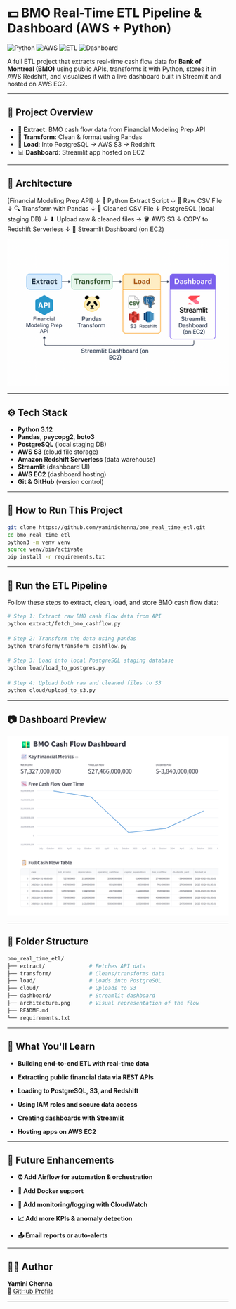# 💵 BMO Real-Time ETL Pipeline & Dashboard (AWS + Python)
![Python](https://img.shields.io/badge/Python-3.12-blue)
![AWS](https://img.shields.io/badge/Hosted%20on-AWS-FF9900)
![ETL](https://img.shields.io/badge/ETL%20Pipeline-Redshift%20%7C%20S3%20%7C%20Postgres-green)
![Dashboard](https://img.shields.io/badge/Dashboard-Streamlit-blueviolet)

A full ETL project that extracts real-time cash flow data for **Bank of Montreal (BMO)** using public APIs, transforms it with Python, stores it in AWS Redshift, and visualizes it with a live dashboard built in Streamlit and hosted on AWS EC2.

---


## 📌 Project Overview

- 🔄 **Extract**: BMO cash flow data from Financial Modeling Prep API
- 🧹 **Transform**: Clean & format using Pandas
- 💾 **Load**: Into PostgreSQL → AWS S3 → Redshift
- 📊 **Dashboard**: Streamlit app hosted on EC2

---

## 🧱 Architecture

[Financial Modeling Prep API]
           ↓
    🐍 Python Extract Script
           ↓
      📄 Raw CSV File
           ↓
  🔍 Transform with Pandas
           ↓
      📄 Cleaned CSV File
           ↓
 PostgreSQL (local staging DB)
           ↓
          ⬇
 Upload raw & cleaned files → 🪣 AWS S3
           ↓
      COPY to Redshift Serverless
           ↓
 🔎 Streamlit Dashboard (on EC2)

![ETL Architecture](architecture.png)

---


## ⚙️ Tech Stack

- **Python 3.12**
- **Pandas**, **psycopg2**, **boto3**
- **PostgreSQL** (local staging DB)
- **AWS S3** (cloud file storage)
- **Amazon Redshift Serverless** (data warehouse)
- **Streamlit** (dashboard UI)
- **AWS EC2** (dashboard hosting)
- **Git & GitHub** (version control)
---

## 🚀 How to Run This Project

```bash
git clone https://github.com/yaminichenna/bmo_real_time_etl.git
cd bmo_real_time_etl
python3 -m venv venv
source venv/bin/activate
pip install -r requirements.txt
```
---


## 🔄 Run the ETL Pipeline

Follow these steps to extract, clean, load, and store BMO cash flow data:
```bash
# Step 1: Extract raw BMO cash flow data from API
python extract/fetch_bmo_cashflow.py

# Step 2: Transform the data using pandas
python transform/transform_cashflow.py

# Step 3: Load into local PostgreSQL staging database
python load/load_to_postgres.py

# Step 4: Upload both raw and cleaned files to S3
python cloud/upload_to_s3.py

```
---

## 📷 Dashboard Preview

![Dashboard Screenshot](dashboard/demo_screenshot.png)

---

## 📁 Folder Structure
```bash
bmo_real_time_etl/
├── extract/              # Fetches API data
├── transform/            # Cleans/transforms data
├── load/                 # Loads into PostgreSQL
├── cloud/                # Uploads to S3
├── dashboard/            # Streamlit dashboard
├── architecture.png      # Visual representation of the flow
├── README.md
└── requirements.txt
```
---

## 🧠 What You'll Learn

- **Building end-to-end ETL with real-time data**

- **Extracting public financial data via REST APIs**

- **Loading to PostgreSQL, S3, and Redshift**

- **Using IAM roles and secure data access**

- **Creating dashboards with Streamlit**

- **Hosting apps on AWS EC2**
---
## 🔮 Future Enhancements

- **⏰ Add Airflow for automation & orchestration**

- **🐳 Add Docker support**

- **📡 Add monitoring/logging with CloudWatch**

- **📈 Add more KPIs & anomaly detection**

- **📤 Email reports or auto-alerts**
---
## 👨‍💻 Author
**Yamini Chenna**  
🔗 [GitHub Profile](https://github.com/yaminichenna/bmo_real_time_etl)

---
